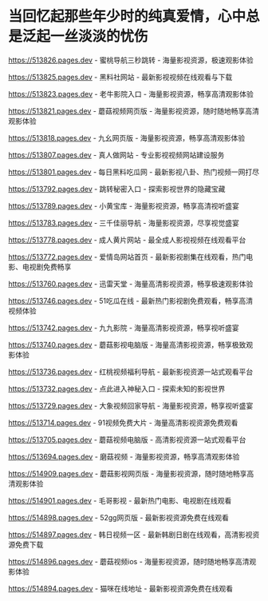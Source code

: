 # 当回忆起那些年少时的纯真爱情，心中总是泛起一丝淡淡的忧伤

https://513826.pages.dev - 蜜桃导航三秒跳转 - 海量影视资源，极速观影体验

https://513825.pages.dev - 黑料社网站 - 最新影视视频在线观看与下载

https://513823.pages.dev - 老牛影院入口 - 海量影视资源，畅享高清观影体验

https://513821.pages.dev - 蘑菇视频网页版 - 海量影视资源，随时随地畅享高清观影体验

https://513818.pages.dev - 九幺网页版 - 海量影视资源，畅享高清观影体验

https://513807.pages.dev - 真人做网站 - 专业影视视频网站建设服务

https://513801.pages.dev - 每日黑料吃瓜网 - 最新影视八卦、热门视频一网打尽

https://513792.pages.dev - 跳转秘密入口 - 探索影视世界的隐藏宝藏

https://513789.pages.dev - 小黄宝库 - 海量影视资源，畅享高清视听盛宴

https://513783.pages.dev - 三千佳丽导航 - 海量影视资源，尽享视觉盛宴

https://513778.pages.dev - 成人黄片网站 - 最全成人影视视频在线观看平台

https://513772.pages.dev - 爱情岛网站首页 - 最新影视剧集在线观看，热门电影、电视剧免费畅享

https://513760.pages.dev - 迅雷天堂 - 海量高清影视资源，畅享极速观影体验

https://513746.pages.dev - 51吃瓜在线 - 最新热门影视剧免费观看，畅享高清视频体验

https://513742.pages.dev - 九九影院 - 海量高清影视资源，畅享视听盛宴

https://513740.pages.dev - 蘑菇影视电脑版 - 海量高清影视资源，畅享极致观影体验

https://513736.pages.dev - 红桃视频福利导航 - 最新影视资源一站式观看平台

https://513732.pages.dev - 点此进入神秘入口 - 探索未知的影视世界

https://513729.pages.dev - 大象视频回家导航 - 海量影视资源，畅享视听盛宴

https://513714.pages.dev - 91视频免费大片 - 海量高清影视资源免费观看

https://513705.pages.dev - 蘑菇视频电脑版 - 高清影视资源一站式观看平台

https://513694.pages.dev - 磨菇视频 - 海量影视资源，畅享高清观影体验

https://514909.pages.dev - 蘑菇影视网页版 - 海量影视资源，随时随地畅享高清观影体验

https://514901.pages.dev - 毛哥影视 - 最新热门电影、电视剧在线观看

https://514898.pages.dev - 52gg网页版 - 最新影视资源免费在线观看

https://514897.pages.dev - 韩日视频一区 - 最新韩剧日剧在线观看，高清影视资源免费下载

https://514896.pages.dev - 蘑菇视频ios - 海量影视资源，随时随地畅享高清观影体验

https://514894.pages.dev - 猫咪在线地址 - 最新影视资源免费在线观看
